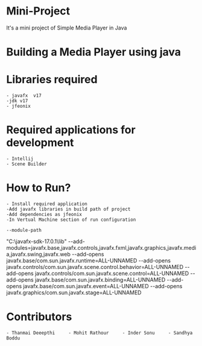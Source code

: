 # Mini-Project
It's a mini project of Simple Media Player in Java
# Building a Media Player using java

# Libraries required
    - javafx  v17
    -jdk v17
    - jfeonix

# Required applications for development
    - Intellij
    - Scene Builder
    

# How to Run?
    - Install required application
    -Add javafx libraries in build path of project
    -Add dependencies as jfeonix
    -In Vertual Machine section of run configuration

    --module-path
"C:\javafx-sdk-17.0.1\lib"
--add-modules=javafx.base,javafx.controls,javafx.fxml,javafx.graphics,javafx.media,javafx.swing,javafx.web
--add-opens
javafx.base/com.sun.javafx.runtime=ALL-UNNAMED
--add-opens
javafx.controls/com.sun.javafx.scene.control.behavior=ALL-UNNAMED
--add-opens
javafx.controls/com.sun.javafx.scene.control=ALL-UNNAMED
--add-opens
javafx.base/com.sun.javafx.binding=ALL-UNNAMED
--add-opens
javafx.base/com.sun.javafx.event=ALL-UNNAMED
--add-opens
javafx.graphics/com.sun.javafx.stage=ALL-UNNAMED
 


# Contributors
    - Thanmai Deeepthi     - Mohit Rathour     - Inder Sonu     - Sandhya Boddu
